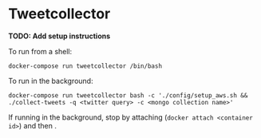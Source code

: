 # Tweetcollector

**TODO: Add setup instructions**

To run from a shell:

`docker-compose run tweetcollector /bin/bash`

To run in the background:

`docker-compose run tweetcollector bash -c './config/setup_aws.sh && ./collect-tweets -q <twitter query> -c <mongo collection name>'`

If running in the background, stop by attaching (`docker attach <container id>`) and then <Ctrl-C>.
